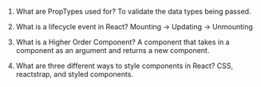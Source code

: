 1. What are PropTypes used for?
To validate the data types being passed.

2. What is a lifecycle event in React?
Mounting -> Updating -> Unmounting 

3. What is a Higher Order Component?
A component that takes in a component as an argument and returns a new component.

4. What are three different ways to style components in React?
CSS, reactstrap, and styled components. 